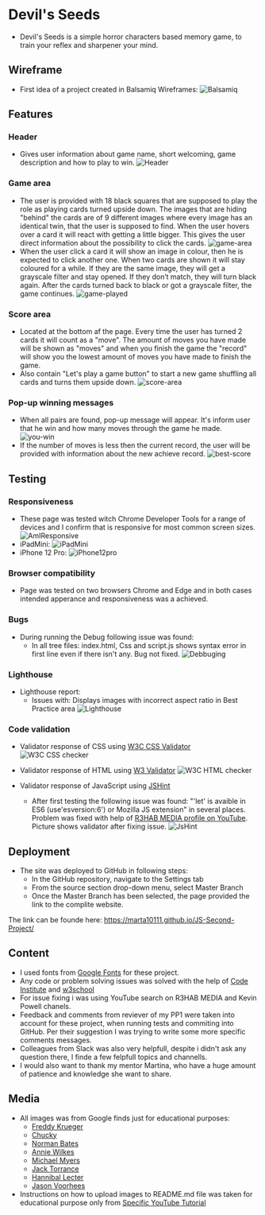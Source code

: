 # Devil's Seeds
- Devil's Seeds is a simple horror characters based memory game, to train your reflex and sharpener your mind.
## **Wireframe**
- First idea of a project created in  Balsamiq Wireframes:
![Balsamiq](https://user-images.githubusercontent.com/106401395/185756405-60494be9-9213-4fa5-98e7-04db082efc9d.jpg)
## **Features**
### Header
- Gives user information about game name, short welcoming, game description and how to play to win.
![Header](https://user-images.githubusercontent.com/106401395/185756682-0f59d844-0e3f-4e87-9e36-bfd74e536517.jpg)
### Game area
- The user is provided with 18 black squares that are supposed to play the role as playing cards turned upside down. The images that are hiding "behind" the cards are of 9 different images where every image has an identical twin, that the user is supposed to find. When the user hovers over a card it will react with getting a little bigger. This gives the user direct information about the possibility to click the cards.
![game-area](https://user-images.githubusercontent.com/106401395/185757012-ea678cbf-e1bd-47c4-8f85-095401e5e7b5.jpg)
- When the user click a card it will show an image in colour, then he is expected to click another one. When two cards are shown it will stay coloured for a while. If they are the same image, they will get a grayscale filter and stay opened. If they don’t match, they will turn black again. After the cards turned back to black or got a grayscale filter, the game continues.
![game-played](https://user-images.githubusercontent.com/106401395/185757301-9cd67100-b935-448e-b7ff-1954f037bfc3.jpg)
### Score area
- Located at the bottom af the page. Every time the user has turned 2 cards it will count as a "move". The amount of moves you have made will be shown as "moves" and when you finish the game the "record" will show you the lowest amount of moves you have made to finish the game.
- Also contain "Let's play a game button" to start a new game shuffling all cards and turns them upside down.
![score-area](https://user-images.githubusercontent.com/106401395/185797367-447f8487-0c69-4df6-9d5b-adc507d7ea31.jpg)
### Pop-up winning messages
- When all pairs are found, pop-up message will appear. It's inform user that he win and how many moves through the game he made.
![you-win](https://user-images.githubusercontent.com/106401395/185797651-19dce982-720f-4c5f-8812-18b0a3780b23.jpg)
- If the number of moves is less then the current record, the user will be provided with information about the new achieve record. 
![best-score](https://user-images.githubusercontent.com/106401395/185797720-dc01f16f-8e83-4686-b213-bab1df8bfd72.jpg)
## **Testing**
### Responsiveness
  - These page was tested witch Chrome Developer Tools for a range of devices and I confirm that is responsive for most common screen sizes.
   ![AmIResponsive](https://user-images.githubusercontent.com/106401395/185796345-fc53528f-1755-48fb-98c2-2ed5381ebc75.jpg)
   - iPadMini:
   ![iPadMini](https://user-images.githubusercontent.com/106401395/185796420-b54839c8-2fbb-430b-87e5-40d5b03f86f4.jpg)
   - iPhone 12 Pro:
   ![iPhone12pro](https://user-images.githubusercontent.com/106401395/185796450-0d0d2a7c-7c44-4e92-9e24-3825042573f2.jpg)
### Browser compatibility
  - Page was tested on two browsers Chrome and Edge and in both cases intended apperance and responsiveness was a achieved.
### Bugs
- During running the Debug following issue was found:
  - In all tree files: index.html, Css and script.js shows syntax error in first line even if there isn't any. Bug not fixed.
![Debbuging](https://user-images.githubusercontent.com/106401395/185798318-7579b8a6-4993-40d8-b16e-c3ccbbbd5cde.jpg)
### Lighthouse
- Lighthouse report:
  - Issues with: Displays images with incorrect aspect ratio in Best Practice area
![Lighthouse](https://user-images.githubusercontent.com/106401395/185798456-6cd141a8-10ed-427a-bd6e-2e4e8eef2d4d.jpg)
### Code validation
 - Validator response of CSS using [W3C CSS Validator](https://jigsaw.w3.org/css-validator/)
 ![W3C CSS checker](https://user-images.githubusercontent.com/106401395/185798746-7537d4f1-c0df-46eb-a3fc-8d22a7b6b98e.jpg)
 
 - Validator response of HTML using [W3 Validator](https://validator.w3.org/)
 ![W3C HTML checker](https://user-images.githubusercontent.com/106401395/185798873-8c481dd3-f403-4226-92a3-703e33c2b517.jpg)
 
 - Validator response of JavaScript using [JSHint](https://jshint.com/)
   - After first testing the following issue was found: "'let' is avaible in ES6 (use'esversion:6') or Mozilla JS extension" in several places. Problem was fixed with help of [R3HAB MEDIA profile on YouTube](https://www.bing.com/videos/search?q=let+is+available+in+es6&view=detail&mid=8FEDAD0E1A7AE3E9C8EA8FEDAD0E1A7AE3E9C8EA&FORM=VIRE). Picture shows validator after fixing issue.
   ![JsHint](https://user-images.githubusercontent.com/106401395/185799293-4df47412-f361-48cf-bd94-96b0a8d57a81.jpg)
## **Deployment**
- The site was deployed to GitHub in following steps:
  - In the GitHub repository, navigate to the Settings tab
  - From the source section drop-down menu, select Master Branch
  - Once the Master Branch has been selected, the page provided the link to the complite website.

The link can be founde here: <a href="https://marta10111.github.io/JS-Second-Project/" rel="nofollow"> https://marta10111.github.io/JS-Second-Project/
## **Content**
 - I used fonts from [Google Fonts](https://fonts.google.com/) for these project.
 -  Any code or problem solving issues was solved with the help of [Code Institute](https://learn.codeinstitute.net/login?next=/) and [w3school](https://www.w3schools.com/)
  - For issue fixing i was using YouTube search on R3HAB MEDIA and Kevin Powell chanels.
  - Feedback and comments from reviever of my PP1 were taken into account for these project, when running tests and commiting into GitHub. Per their suggestion I was trying to write some more specific comments messages.
  -  Colleagues from Slack was also very helpfull, despite i didn't ask any question
there, I finde a few felpfull topics and channells.
 - I would also want to thank my mentor Martina, who have a huge amount of patience and knowledge she want to share.
## **Media**
- All images was from Google finds just for educational purposes:
  - [Freddy Krueger](https://villains.fandom.com/wiki/Freddy_Krueger_(original))
  - [Chucky](https://en.wikipedia.org/wiki/Chucky_%28character%29)
  - [Norman Bates](https://halloweenhorrornights.fandom.com/wiki/Norman_Bates)
  - [Annie Wilkes](https://www.whatsleepsbeneath.com/movieblog/women-in-horror-annie-wilkes)
  - [Michael Myers](https://en.wikipedia.org/wiki/Michael_Myers_%28Halloween%29)
  - [Jack Torrance](https://en.wikipedia.org/wiki/Jack_Torrance)
  - [Hannibal Lecter](https://en.wikipedia.org/wiki/Hannibal_Lecter)
  - [Jason Voorhees](https://en.wikipedia.org/wiki/Jason_Voorhees)
- Instructions on how to upload images to README.md file was taken for educational purpose only from <a href="https://www.youtube.com/watch?v=nvPOUdz5PL4&t=146s&ab_channel=DanShahin>" rel="nofollow"> Specific YouTube Tutorial</a>





